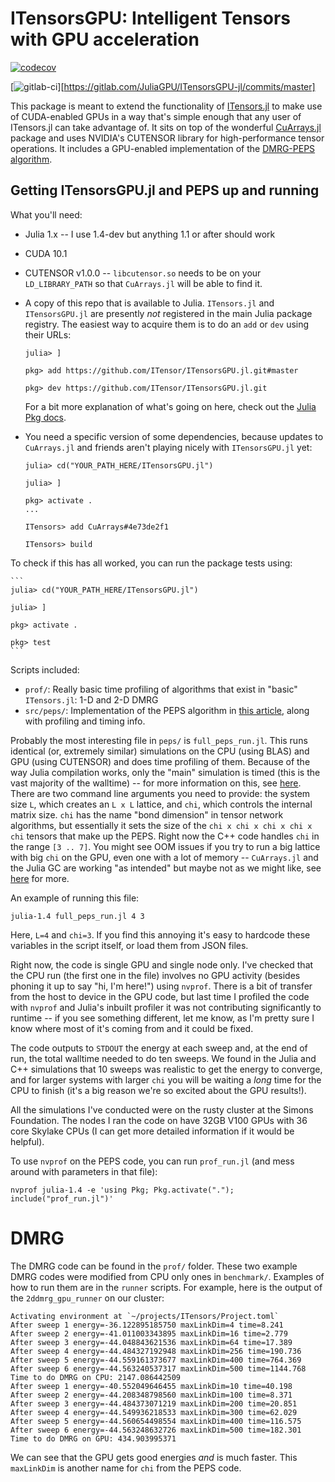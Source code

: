 # ITensorsGPU: Intelligent Tensors with GPU acceleration



[![codecov](https://codecov.io/gh/ITensor/ITensorsGPU.jl/branch/master/graph/badge.svg)](https://codecov.io/gh/ITensor/ITensorsGPU.jl)

[![gitlab-ci](https://gitlab.com/JuliaGPU/ITensorsGPU-jl/badges/master/pipeline.svg)][https://gitlab.com/JuliaGPU/ITensorsGPU-jl/commits/master]

This package is meant to extend the functionality of [ITensors.jl](https://github.com/ITensor/ITensors.jl) to make use of CUDA-enabled GPUs in a way that's simple enough that any user of ITensors.jl can take advantage of. It sits on top of the wonderful [CuArrays.jl](https://github.com/JuliaGPU/CuArrays.jl) package and uses NVIDIA's CUTENSOR library for high-performance tensor operations. It includes a GPU-enabled implementation of the [DMRG-PEPS algorithm](https://arxiv.org/abs/1908.08833).

## Getting ITensorsGPU.jl and PEPS up and running

What you'll need:
  - Julia 1.x -- I use 1.4-dev but anything 1.1 or after should work
  - CUDA 10.1
  - CUTENSOR v1.0.0 -- `libcutensor.so` needs to be on your `LD_LIBRARY_PATH` so that `CuArrays.jl` will be able to find it.
  - A copy of this repo that is available to Julia. `ITensors.jl` and `ITensorsGPU.jl` are presently *not* registered in the main Julia package registry. The easiest way to acquire them is to do an `add` or `dev` using their URLs:
  
    ```
    julia> ]
    
    pkg> add https://github.com/ITensor/ITensorsGPU.jl.git#master
    
    pkg> dev https://github.com/ITensor/ITensorsGPU.jl.git
    ```
    For a bit more explanation of what's going on here, check out the [Julia Pkg docs](https://docs.julialang.org/en/v1/stdlib/Pkg/).
  - You need a specific version of some dependencies, because updates to `CuArrays.jl` and friends aren't playing nicely with `ITensorsGPU.jl` yet:
  
    ```
    julia> cd("YOUR_PATH_HERE/ITensorsGPU.jl")

    julia> ]

    pkg> activate .
    ...

    ITensors> add CuArrays#4e73de2f1

    ITensors> build
    ```

To check if this has all worked, you can run the package tests using:

    ```
    julia> cd("YOUR_PATH_HERE/ITensorsGPU.jl")

    julia> ]

    pkg> activate .
    
    pkg> test
    ```

Scripts included:
- `prof/`: Really basic time profiling of algorithms that exist in "basic" `ITensors.jl`: 1-D and 2-D DMRG 
- `src/peps/`: Implementation of the PEPS algorithm in [this article](https://arxiv.org/abs/1908.08833), along with profiling and timing info.

Probably the most interesting file in `peps/` is `full_peps_run.jl`. This runs identical (or, extremely similar) simulations on the CPU (using BLAS) and GPU (using CUTENSOR) and does time profiling of them.
Because of the way Julia compilation works, only the "main" simulation is timed (this is the vast majority of the walltime) -- for more information on this, see [here](https://docs.julialang.org/en/v1/manual/profile/).
There are two command line arguments you need to provide: the system size `L`, which creates an `L x L` lattice, and `chi`, which controls the internal matrix size. `chi` has the name "bond dimension" in tensor network
algorithms, but essentially it sets the size of the `chi x chi x chi x chi x chi` tensors that make up the PEPS. Right now the C++ code handles `chi` in the range `[3 .. 7]`. You might see OOM issues if you try to run
a big lattice with big `chi` on the GPU, even one with a lot of memory -- `CuArrays.jl` and the Julia GC are working "as intended" but maybe not as we might like, see [here](https://github.com/JuliaGPU/CuArrays.jl/issues/323) for more.

An example of running this file:

`julia-1.4 full_peps_run.jl 4 3`  

Here, `L=4` and `chi=3`. If you find this annoying it's easy to hardcode these variables in the script itself, or load them from JSON files.

Right now, the code is single GPU and single node only.
I've checked that the CPU run (the first one in the file) involves no GPU activity (besides phoning it up to say "hi, I'm here!") using `nvprof`. There is a bit of transfer from the host to device
in the GPU code, but last time I profiled the code with `nvprof` and Julia's inbuilt profiler it was not contributing significantly to runtime -- if you see something different, let me know, as I'm
pretty sure I know where most of it's coming from and it could be fixed.

The code outputs to `STDOUT` the energy at each sweep and, at the end of run, the total walltime needed to do ten sweeps. We found in the Julia and C++ simulations that 10 sweeps was realistic to get the
energy to converge, and for larger systems with larger `chi` you will be waiting a *long* time for the CPU to finish (it's a big reason we're so excited about the GPU results!).

All the simulations I've conducted were on the rusty cluster at the Simons Foundation. The nodes I ran the code on have 32GB V100 GPUs with 36 core Skylake CPUs (I can get more detailed information if it would be helpful).

To use `nvprof` on the PEPS code, you can run `prof_run.jl` (and mess around with parameters in that file):

`nvprof julia-1.4 -e 'using Pkg; Pkg.activate("."); include("prof_run.jl")'`

# DMRG

The DMRG code can be found in the `prof/` folder. These two example DMRG codes were modified from CPU only ones in `benchmark/`. Examples of how to run them are in the `runner` scripts. For example, here is the output of the `2ddmrg_gpu_runner`
on our cluster:

```
Activating environment at `~/projects/ITensors/Project.toml`
After sweep 1 energy=-36.122895185750 maxLinkDim=4 time=8.241
After sweep 2 energy=-41.011003343895 maxLinkDim=16 time=2.779
After sweep 3 energy=-44.048843621536 maxLinkDim=64 time=17.389
After sweep 4 energy=-44.484327192948 maxLinkDim=256 time=190.736
After sweep 5 energy=-44.559161373677 maxLinkDim=400 time=764.369
After sweep 6 energy=-44.563240537317 maxLinkDim=500 time=1144.768
Time to do DMRG on CPU: 2147.086442509
After sweep 1 energy=-40.552049646455 maxLinkDim=10 time=40.198
After sweep 2 energy=-44.208348798560 maxLinkDim=100 time=8.371
After sweep 3 energy=-44.484373071219 maxLinkDim=200 time=20.851
After sweep 4 energy=-44.549936218533 maxLinkDim=300 time=62.029
After sweep 5 energy=-44.560654498554 maxLinkDim=400 time=116.575
After sweep 6 energy=-44.563248632726 maxLinkDim=500 time=182.301
Time to do DMRG on GPU: 434.903995371
```

We can see that the GPU gets good energies *and* is much faster. This `maxLinkDim` is another name for `chi` from the PEPS code.
